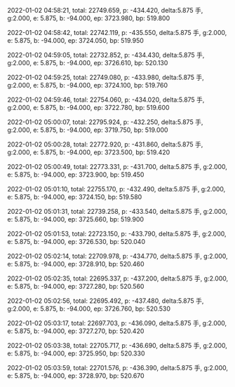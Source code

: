 2022-01-02 04:58:21, total: 22749.659, p: -434.420, delta:5.875 手, g:2.000, e: 5.875, b: -94.000, ep: 3723.980, bp: 519.800

2022-01-02 04:58:42, total: 22742.119, p: -435.550, delta:5.875 手, g:2.000, e: 5.875, b: -94.000, ep: 3724.050, bp: 519.950

2022-01-02 04:59:05, total: 22732.852, p: -434.430, delta:5.875 手, g:2.000, e: 5.875, b: -94.000, ep: 3726.610, bp: 520.130

2022-01-02 04:59:25, total: 22749.080, p: -433.980, delta:5.875 手, g:2.000, e: 5.875, b: -94.000, ep: 3724.100, bp: 519.760

2022-01-02 04:59:46, total: 22754.060, p: -434.020, delta:5.875 手, g:2.000, e: 5.875, b: -94.000, ep: 3722.780, bp: 519.600

2022-01-02 05:00:07, total: 22795.924, p: -432.250, delta:5.875 手, g:2.000, e: 5.875, b: -94.000, ep: 3719.750, bp: 519.000

2022-01-02 05:00:28, total: 22772.920, p: -431.860, delta:5.875 手, g:2.000, e: 5.875, b: -94.000, ep: 3723.500, bp: 519.420

2022-01-02 05:00:49, total: 22773.331, p: -431.700, delta:5.875 手, g:2.000, e: 5.875, b: -94.000, ep: 3723.900, bp: 519.450

2022-01-02 05:01:10, total: 22755.170, p: -432.490, delta:5.875 手, g:2.000, e: 5.875, b: -94.000, ep: 3724.150, bp: 519.580

2022-01-02 05:01:31, total: 22739.258, p: -433.540, delta:5.875 手, g:2.000, e: 5.875, b: -94.000, ep: 3725.660, bp: 519.900

2022-01-02 05:01:53, total: 22723.150, p: -433.790, delta:5.875 手, g:2.000, e: 5.875, b: -94.000, ep: 3726.530, bp: 520.040

2022-01-02 05:02:14, total: 22709.978, p: -434.770, delta:5.875 手, g:2.000, e: 5.875, b: -94.000, ep: 3728.910, bp: 520.460

2022-01-02 05:02:35, total: 22695.337, p: -437.200, delta:5.875 手, g:2.000, e: 5.875, b: -94.000, ep: 3727.280, bp: 520.560

2022-01-02 05:02:56, total: 22695.492, p: -437.480, delta:5.875 手, g:2.000, e: 5.875, b: -94.000, ep: 3726.760, bp: 520.530

2022-01-02 05:03:17, total: 22697.703, p: -436.090, delta:5.875 手, g:2.000, e: 5.875, b: -94.000, ep: 3727.270, bp: 520.420

2022-01-02 05:03:38, total: 22705.717, p: -436.690, delta:5.875 手, g:2.000, e: 5.875, b: -94.000, ep: 3725.950, bp: 520.330

2022-01-02 05:03:59, total: 22701.576, p: -436.390, delta:5.875 手, g:2.000, e: 5.875, b: -94.000, ep: 3728.970, bp: 520.670